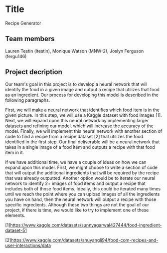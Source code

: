 # Title
Recipe Generator
## Team members
Lauren Testin (ltestin), Monique Watson (MNW-2), Joslyn Ferguson (fergu146)
## Project decription
Our team's goal in this project is to develop a neural network that will identify the food in a given image and output a recipe that utilizes that food as an ingredient. Our process for developing this model is described in the following paragraphs.

First, we will make a neural network that identifies which food item is in the given picture. In this step, we will use a Kaggle dataset with food images [1]. Next, we will expand upon this neural network by implementing larger datasets and refining our model, which will increase the accuracy of the model. Finally, we will implement this neural network with another section of code to find a recipe from a recipe dataset [2] that utilizes the food identified in the first step. Our final deliverable will be a neural network that takes in a single image of a food item and outputs a recipe with that food item in it.

If we have additional time, we have a couple of ideas on how we can expand upon this model. First, we might choose to write a section of code that will output the additional ingredients that will be required by the recipe that was already outputted. Another option would be to iterate our neural network to identify 2+ images of food items and output a recipe that includes both of those food items. Ideally, this could be iterated many times until we reach the point where you can upload images of all the ingredients you have on hand, then the neural network will output a recipe with those specific ingredients. Although these two things are not the goal of our project, if there is time, we would like to try to implement one of these elements.

[1]https://www.kaggle.com/datasets/sunnyagarwal427444/food-ingredient-dataset-51

[2]https://www.kaggle.com/datasets/shuyangli94/food-com-recipes-and-user-interactions/data
